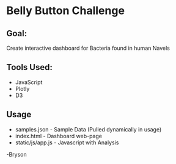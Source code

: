 # Belly Button Challenge

## Goal:

Create interactive dashboard for Bacteria found in human Navels

## Tools Used:

- JavaScript
- Plotly
- D3

## Usage

- samples.json - Sample Data (Pulled dynamically in usage)
- index.html - Dashboard web-page
- static/js/app.js - Javascript with Analysis

-Bryson 
